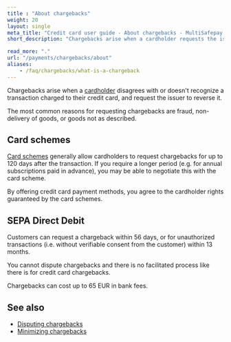 ```yaml
---
title : "About chargebacks"
weight: 20
layout: single
meta_title: "Credit card user guide - About chargebacks - MultiSafepay Docs"
short_description: "Chargebacks arise when a cardholder requests the issuer to reverse a transaction"

read_more: "."
url: "/payments/chargebacks/about"
aliases:
    - /faq/chargebacks/what-is-a-chargeback
---
```


Chargebacks arise when a [cardholder](/payments/methods/credit-and-debit-cards/user-guide/glossary/#cardholder) disagrees with or doesn't recognize a transaction charged to their credit card, and request the issuer to reverse it. 

The most common reasons for requesting chargebacks are fraud, non-delivery of goods, or goods not as described. 

## Card schemes

[Card schemes](/payments/methods/credit-and-debit-cards/user-guide/glossary/#card-scheme) generally allow cardholders to request chargebacks for up to 120 days after the transaction. If you require a longer period (e.g. for annual subscriptions paid in advance), you may be able to negotiate this with the card scheme.

By offering credit card payment methods, you agree to the cardholder rights guaranteed by the card schemes.

## SEPA Direct Debit

Customers can request a chargeback within 56 days, or for unauthorized transactions (i.e. without verifiable consent from the customer) within 13 months. 

You cannot dispute chargebacks and there is no facilitated process like there is for credit card chargebacks. 

Chargebacks can cost up to 65 EUR in bank fees.

## See also

- [Disputing chargebacks](/payments/chargebacks/disputing/)
- [Minimizing chargebacks](/payments/chargebacks/minimizing/)